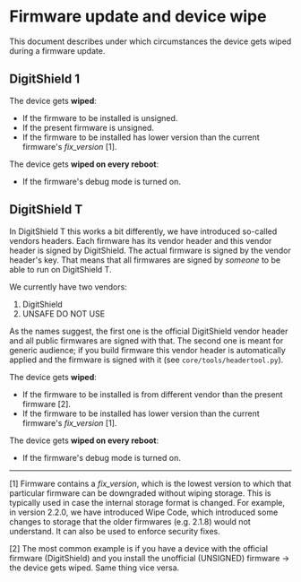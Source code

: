 # Firmware update and device wipe

This document describes under which circumstances the device gets wiped during a firmware
update.

## DigitShield 1

The device gets **wiped**:
- If the firmware to be installed is unsigned.
- If the present firmware is unsigned.
- If the firmware to be installed has lower version than the current firmware's
_fix_version_ [1].

The device gets **wiped on every reboot**:
- If the firmware's debug mode is turned on.

## DigitShield T

In DigitShield T this works a bit differently, we have introduced so-called vendors headers.
Each firmware has its vendor header and this vendor header is signed by DigitShield. The
actual firmware is signed by the vendor header's key. That means that all firmwares are
signed by _someone_ to be able to run on DigitShield T.

We currently have two vendors:

1. DigitShield
2. UNSAFE DO NOT USE

As the names suggest, the first one is the official DigitShield vendor header and all
public firmwares are signed with that. The second one is meant for generic audience; if
you build firmware this vendor header is automatically applied and the firmware is signed
with it (see `core/tools/headertool.py`).

The device gets **wiped**:
- If the firmware to be installed is from different vendor than the present firmware [2].
- If the firmware to be installed has lower version than the current firmware's
_fix_version_ [1].

The device gets **wiped on every reboot**:
- If the firmware's debug mode is turned on.

----

[1] Firmware contains a _fix_version_, which is the lowest version to which that
particular firmware can be downgraded without wiping storage. This is typically used in
case the internal storage format is changed. For example, in version 2.2.0, we have
introduced Wipe Code, which introduced some changes to storage that the older firmwares
(e.g. 2.1.8) would not understand. It can also be used to enforce security fixes.

[2] The most common example is if you have a device with the official firmware
(DigitShield) and you install the unofficial (UNSIGNED) firmware -> the device gets
wiped. Same thing vice versa.
